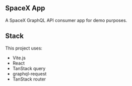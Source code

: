 ## SpaceX App
A SpaceX GraphQL API consumer app for demo purposes.

## Stack
This project uses:
- Vite.js
- React
- TanStack query
- graphql-request
- TanStack router

